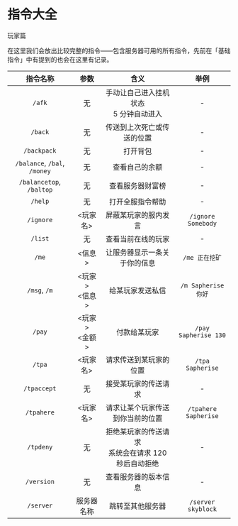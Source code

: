 # 指令大全
<span class="subtitle">玩家篇

在这里我们会放出比较完整的指令——包含服务器可用的所有指令，先前在「基础指令」中有提到的也会在这里有记录。

|指令名称|参数|含义|举例|
|:-:|:-:|:-:|:-:|
|`/afk`|无|手动让自己进入挂机状态<br>5 分钟自动进入|-|
|`/back`|无|传送到上次死亡或传送的位置|-|
|`/backpack`|无|打开背包|-|
|`/balance`, `/bal`, `/money`|无|查看自己的余额|-|
|`/balancetop`, `/baltop`|无|查看服务器财富榜|-|
|`/help`|无|打开全服指令帮助|-|
|`/ignore`|<玩家名>|屏蔽某玩家的服内发言|`/ignore Somebody`|
|`/list`|无|查看当前在线的玩家|-|
|`/me`|<信息>|让服务器显示一条关于你的信息|`/me 正在挖矿`|
|`/msg`, `/m`|<玩家><br><信息>|给某玩家发送私信|`/m Sapherise 你好`|
|`/pay`|<玩家><br><金额>|付款给某玩家|`/pay Sapherise 130`|
|`/tpa`|<玩家名>|请求传送到某玩家的位置|`/tpa Sapherise`|
|`/tpaccept`|无|接受某玩家的传送请求|-|
|`/tpahere`|<玩家名>|请求让某个玩家传送到你当前的位置|`/tpahere Sapherise`|
|`/tpdeny`|无|拒绝某玩家的传送请求<br>系统会在请求 120 秒后自动拒绝|-|
|`/version`|无|查看服务器的版本信息|-|
|`/server`|服务器名称|跳转至其他服务器|`/server skyblock`|
